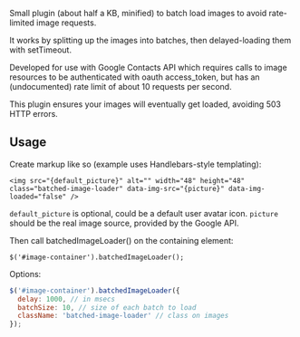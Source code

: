 Small plugin (about half a KB, minified) to batch load images to avoid
rate-limited image requests.

It works by splitting up the images into batches, then delayed-loading
them with setTimeout.

Developed for use with Google Contacts API which requires calls to image
resources to be authenticated with oauth access_token, but has an
(undocumented) rate limit of about 10 requests per second. 

This plugin ensures your images will eventually get loaded, avoiding 503
HTTP errors.

## Usage

Create markup like so (example uses Handlebars-style templating):

```
<img src="{default_picture}" alt="" width="48" height="48" class="batched-image-loader" data-img-src="{picture}" data-img-loaded="false" />
```

`default_picture` is optional, could be a default user avatar icon.
`picture` should be the real image source, provided by the Google API.

Then call batchedImageLoader() on the containing element:

```
$('#image-container').batchedImageLoader();
```

Options:

```javascript
$('#image-container').batchedImageLoader({
  delay: 1000, // in msecs
  batchSize: 10, // size of each batch to load
  className: 'batched-image-loader' // class on images
});
```
